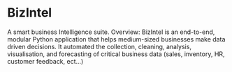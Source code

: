 # BizIntel
A smart business Intelligence suite.         Overview: BizIntel is an end-to-end, modular Python application that helps medium-sized businesses make data driven decisions. It automated the collection, cleaning, analysis, visualisation, and forecasting of critical business data (sales, inventory, HR, customer feedback, ect...)
